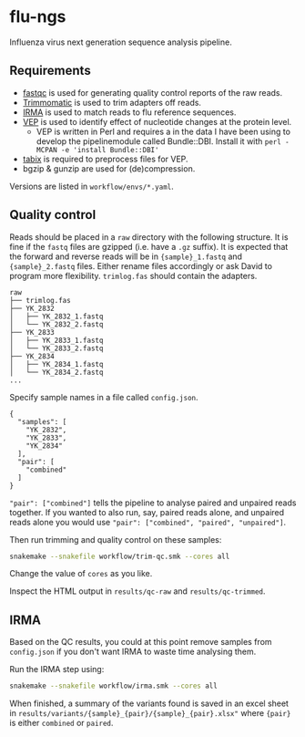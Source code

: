 # flu-ngs

Influenza virus next generation sequence analysis pipeline.


## Requirements

- [fastqc](https://www.bioinformatics.babraham.ac.uk/projects/fastqc/) is used for generating quality control reports of the raw reads.
- [Trimmomatic](http://www.usadellab.org/cms/?page=trimmomatic) is used to trim adapters off reads.
- [IRMA](https://wonder.cdc.gov/amd/flu/irma/) is used to match reads to flu reference sequences.
- [VEP](https://grch37.ensembl.org/info/docs/tools/vep/index.html) is used to identify effect of nucleotide changes at the protein level.
  - VEP is written in Perl and requires a in the data I have been using to develop the pipelinemodule called Bundle::DBI. Install it with `perl -MCPAN -e 'install Bundle::DBI'`
- [tabix](https://www.ncbi.nlm.nih.gov/pmc/articles/PMC3042176/) is required to preprocess files for VEP.
- bgzip & gunzip are used for (de)compression.

Versions are listed in `workflow/envs/*.yaml`.

## Quality control

Reads should be placed in a `raw` directory with the following structure. It is fine if the `fastq` files are gzipped (i.e. have a `.gz` suffix). It is expected that the forward and reverse reads will be in `{sample}_1.fastq` and `{sample}_2.fastq` files. Either rename files accordingly or ask David to program more flexibility. `trimlog.fas` should contain the adapters.

```
raw
├── trimlog.fas
├── YK_2832
│   ├── YK_2832_1.fastq
│   └── YK_2832_2.fastq
├── YK_2833
│   ├── YK_2833_1.fastq
│   └── YK_2833_2.fastq
├── YK_2834
│   ├── YK_2834_1.fastq
│   └── YK_2834_2.fastq
...
```

Specify sample names in a file called `config.json`.

```
{
  "samples": [
    "YK_2832",
    "YK_2833",
    "YK_2834"
  ],
  "pair": [
    "combined"
  ]
}
```

`"pair": ["combined"]` tells the pipeline to analyse paired and unpaired reads together.
If you wanted to also run, say, paired reads alone, and unpaired reads alone you would use `"pair": ["combined", "paired", "unpaired"]`.

Then run trimming and quality control on these samples:

```bash
snakemake --snakefile workflow/trim-qc.smk --cores all
```

Change the value of `cores` as you like.

Inspect the HTML output in `results/qc-raw` and `results/qc-trimmed`.

## IRMA

Based on the QC results, you could at this point remove samples from `config.json` if you don't want IRMA to waste time analysing them.

Run the IRMA step using:

```bash
snakemake --snakefile workflow/irma.smk --cores all
```

When finished, a summary of the variants found is saved in an excel sheet in `results/variants/{sample}_{pair}/{sample}_{pair}.xlsx"` where `{pair}` is either `combined` or `paired`.
